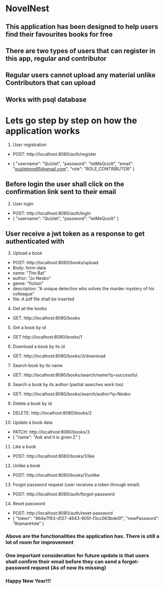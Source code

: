 # NovelNest

## This application has been designed to help users find their favourites books for free

## There are two types of users that can register in this app, regular and contributor
## Regular users cannot upload any material unlike Contributors that can upload
## Works with psql database

# Lets go step by step on how the application works
1. User registration
- POST: http://localhost:8080/auth/register

- {
  "username": "Quizlet",
  "password": "letMeQuizIt",
  "email": "quizletone85@gmail.com",
  "role": "ROLE_CONTRIBUTOR"
  }

## Before login the user shall click on the confirmation link sent to their email
2. User login
- POST: http://localhost:8080/auth/login
- {
  "username": "Quizlet",
  "password": "letMeQuizIt"
  }

## User receive a jwt token as a response to get authenticated with

3. Upload a book 
- POST: http://localhost:8080/books/upload
- Body: form-data
- name: "The Bat"
- author: "Jo Nesbo"
- genre: "fiction"
- description: "A unique detective who solves the murder mystery of his colleague"
- file: A pdf file shall be inserted

4. Get all the books
- GET: http://localhost:8080/books

5. Get a book by id 
- GET http://localhost:8080/books/1

6. Download a book by its id
- GET: http://localhost:8080/books/3/download

7. Search book by its name
- GET: http://localhost:8080/books/search/name?q=successful

8. Search a book by its author (partial searches work too)
- GET: http://localhost:8080/books/search/author?q=Nesbo

9. Delete a book by id
- DELETE: http://localhost:8080/books/2

10. Update a book data
- PATCH: http://localhost:8080/books/3
- {
  "name": "Ask and it is given 2"
  }

11. Like a book
- POST: http://localhost:8080/books/1/like

12. Unlike a book
- POST: http://localhost:8080/books/1/unlike

13. Forgot password request (user receives a token through email)
- POST: http://localhost:8080/auth/forgot-password

14. Reset password
- POST: http://localhost:8080/auth/reset-password
- {
  "token": "864e7f83-d127-4643-905f-f3cc063bde0f",
  "newPassword": "AtamanHole"
  }

### Above are the functionalities the application has. There is still a lot of room for improvement
### One important consideration for future update is that users shall confirm their email before they can send a forgot-password request (As of now its missing)
### Happy New Year!!!